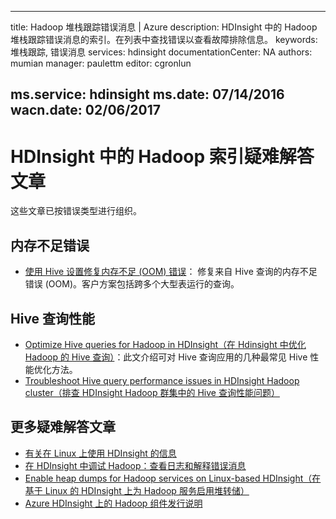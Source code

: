 <!-- not suitable for Mooncake -->

---
title: Hadoop 堆栈跟踪错误消息 | Azure
description: HDInsight 中的 Hadoop 堆栈跟踪错误消息的索引。在列表中查找错误以查看故障排除信息。
keywords: 堆栈跟踪, 错误消息
services: hdinsight
documentationCenter: NA
authors: mumian
manager: paulettm
editor: cgronlun

ms.service: hdinsight
ms.date: 07/14/2016
wacn.date: 02/06/2017
---

# HDInsight 中的 Hadoop 索引疑难解答文章

这些文章已按错误类型进行组织。

## 内存不足错误

* [使用 Hive 设置修复内存不足 (OOM) 错误](./hdinsight-hadoop-hive-out-of-memory-error-oom.md)：
    修复来自 Hive 查询的内存不足错误 (OOM)。客户方案包括跨多个大型表运行的查询。

## Hive 查询性能

* [Optimize Hive queries for Hadoop in HDInsight（在 Hdinsight 中优化 Hadoop 的 Hive 查询）](./hdinsight-hadoop-optimize-hive-query.md)：此文介绍可对 Hive 查询应用的几种最常见 Hive 性能优化方法。
* [Troubleshoot Hive query performance issues in HDInsight Hadoop cluster（排查 HDInsight Hadoop 群集中的 Hive 查询性能问题）](https://blogs.msdn.microsoft.com/bigdatasupport/2015/08/13/troubleshooting-hive-query-performance-in-hdinsight-hadoop-cluster/)

## 更多疑难解答文章

* [有关在 Linux 上使用 HDInsight 的信息](./hdinsight-hadoop-linux-information.md)
* [在 HDInsight 中调试 Hadoop：查看日志和解释错误消息](./hdinsight-debug-jobs.md)
* [Enable heap dumps for Hadoop services on Linux-based HDInsight（在基于 Linux 的 HDInsight 上为 Hadoop 服务启用堆转储）](./hdinsight-hadoop-collect-debug-heap-dump-linux.md)
* [Azure HDInsight 上的 Hadoop 组件发行说明](./hdinsight-release-notes.md)

<!---HONumber=Mooncake_0725_2016-->
